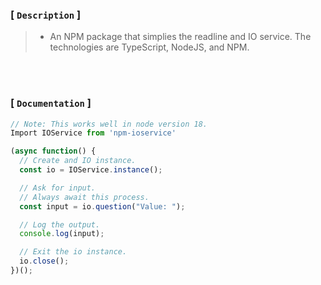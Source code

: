 ### [ `Description` ]

> - An NPM package that simplies the readline and IO service. The technologies are
    TypeScript, NodeJS, and NPM.

<br />
<br />

### [ `Documentation` ]

```typescript
// Note: This works well in node version 18.
Import IOService from 'npm-ioservice'

(async function() {
  // Create and IO instance.
  const io = IOService.instance();

  // Ask for input.
  // Always await this process.
  const input = io.question("Value: ");

  // Log the output.
  console.log(input);

  // Exit the io instance.
  io.close();
})();
```
